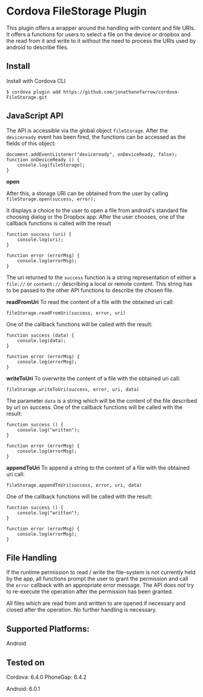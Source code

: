 Cordova FileStorage Plugin
==========================

This plugin offers a wrapper around the handling with content and file URIs. It offers a functions for users to select a file on the device or dropbox and the read from it and write to it without the need to process the URIs used by android to describe files. 

Install
-------

Install with Cordova CLI

```$ cordova plugin add https://github.com/jonathanofarrow/cordova-FileStorage.git```

JavaScript API
--------------

The API is accessible via the global object `fileStorage`. After the `deviceready` event has been fired, the functions can be accessed as the fields of this object:
```
document.addEventListener("deviceready", onDeviceReady, false);
function onDeviceReady () {
    console.log(fileStorage);
}
```

__open__

After this, a storage URI can be obtained from the user by calling
```fileStorage.open(success, error);```

It displays a choice to the user to open a file from android's standard file choosing dialog or the Dropbox app. After the user chooses, one of the callback functions is called with the result

```
function success (uri) {
    console.log(uri);
}

function error (errorMsg) {
    console.log(errorMsg);
}
```

The uri returned to the ```success``` function is a string representation of either a ```file://``` or ```content://``` describing a local or remote content. This string has to be passed to the other API functions to describe the chosen file.

__readFromUri__
To read the content of a file with the obtained uri call:
```
fileStorage.readFromUri(success, error, uri)
```
One of the callback functions will be called with the result:
```
function success (data) {
    console.log(data);
}

function error (errorMsg) {
    console.log(errorMsg);
}
```

__writeToUri__
To overwrite the content of a file with the obtained uri call:
```
fileStorage.writeToUri(success, error, uri, data)
```
The parameter `data` is a string which will be the content of the file described by uri on success. One of the callback functions will be called with the result:
```
function success () {
    console.log("written");
}

function error (errorMsg) {
    console.log(errorMsg);
}
```

__appendToUri__
To append a string to the content of a file with the obtained uri call:
```
fileStorage.appendToUri(success, error, uri, data)
```
One of the callback functions will be called with the result:
```
function success () {
    console.log("written");
}

function error (errorMsg) {
    console.log(errorMsg);
}
```

File Handling
-------------

If the runtime permission to read / write the file-system is not currently held by the app, all functions prompt the user to grant the permission and call the `error` callback with an appropriate error message. The API does *not* try to re-execute the operation after the permission has been granted.

All files which are read from and written to are opened if necessary and closed after the operation. No further handling is necessary.


Supported Platforms:
--------------------

Android

Tested on
---------

Cordova: 6.4.0
PhoneGap: 6.4.2

Android: 6.0.1
